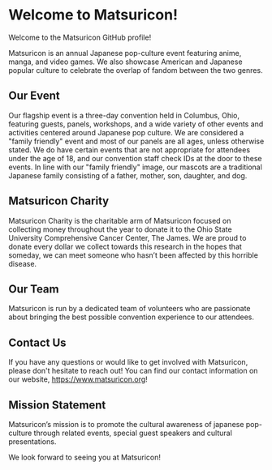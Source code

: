 # Welcome to Matsuricon!

Welcome to the Matsuricon GitHub profile! 

Matsuricon is an annual Japanese pop-culture event featuring anime, manga, and video games. We also showcase American and Japanese popular culture to celebrate the overlap of fandom between the two genres.

## Our Event

Our flagship event is a three-day convention held in Columbus, Ohio, featuring guests, panels, workshops, and a wide variety of other events and activities centered around Japanese pop culture. We are considered a "family friendly" event and most of our panels are all ages, unless otherwise stated. We do have certain events that are not appropriate for attendees under the age of 18, and our convention staff check IDs at the door to these events. In line with our "family friendly" image, our mascots are a traditional Japanese family consisting of a father, mother, son, daughter, and dog.

## Matsuricon Charity

Matsuricon Charity is the charitable arm of Matsuricon focused on collecting money throughout the year to donate it to the Ohio State University Comprehensive Cancer Center, The James. We are proud to donate every dollar we collect towards this research in the hopes that someday, we can meet someone who hasn’t been affected by this horrible disease. 

## Our Team

Matsuricon is run by a dedicated team of volunteers who are passionate about bringing the best possible convention experience to our attendees.

## Contact Us

If you have any questions or would like to get involved with Matsuricon, please don't hesitate to reach out! You can find our contact information on our website, https://www.matsuricon.org!

## Mission Statement

Matsuricon’s mission is to promote the cultural awareness of japanese pop-culture through related events, special guest speakers and cultural presentations.

We look forward to seeing you at Matsuricon!

